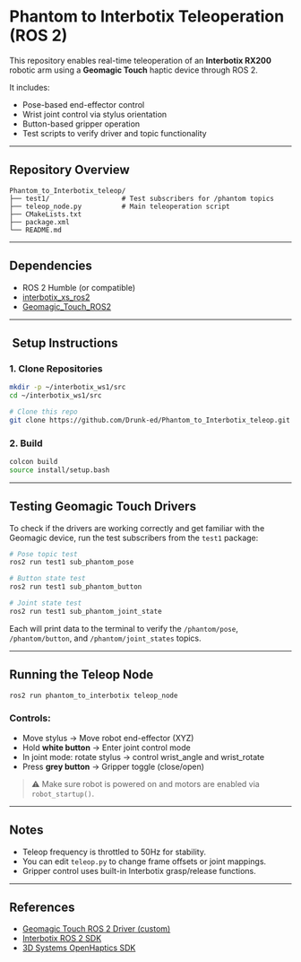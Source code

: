 # Phantom to Interbotix Teleoperation (ROS 2)

This repository enables real-time teleoperation of an **Interbotix RX200** robotic arm using a **Geomagic Touch** haptic device through ROS 2.

It includes:

* Pose-based end-effector control
* Wrist joint control via stylus orientation
* Button-based gripper operation
* Test scripts to verify driver and topic functionality

---

## Repository Overview

```
Phantom_to_Interbotix_teleop/
├── test1/                  # Test subscribers for /phantom topics
├── teleop_node.py          # Main teleoperation script
├── CMakeLists.txt
├── package.xml
└── README.md
```

---

## Dependencies

* ROS 2 Humble (or compatible)
* [interbotix\_xs\_ros2](https://github.com/Interbotix/interbotix_ros_core/tree/ros2)
* [Geomagic\_Touch\_ROS2](https://github.com/Drunk-ed/Geomagic_Touch_ROS2)

---

##  Setup Instructions

### 1. Clone Repositories

```bash
mkdir -p ~/interbotix_ws1/src
cd ~/interbotix_ws1/src

# Clone this repo
git clone https://github.com/Drunk-ed/Phantom_to_Interbotix_teleop.git
```

### 2. Build

```bash
colcon build
source install/setup.bash
```

---

## Testing Geomagic Touch Drivers

To check if the drivers are working correctly and get familiar with the Geomagic device, run the test subscribers from the `test1` package:

```bash
# Pose topic test
ros2 run test1 sub_phantom_pose

# Button state test
ros2 run test1 sub_phantom_button

# Joint state test
ros2 run test1 sub_phantom_joint_state
```

Each will print data to the terminal to verify the `/phantom/pose`, `/phantom/button`, and `/phantom/joint_states` topics.

---

## Running the Teleop Node

```bash
ros2 run phantom_to_interbotix teleop_node
```

### Controls:

* Move stylus → Move robot end-effector (XYZ)
* Hold **white button** → Enter joint control mode
* In joint mode: rotate stylus → control wrist\_angle and wrist\_rotate
* Press **grey button** → Gripper toggle (close/open)

> ⚠ Make sure robot is powered on and motors are enabled via `robot_startup()`.

---

## Notes

* Teleop frequency is throttled to 50Hz for stability.
* You can edit `teleop.py` to change frame offsets or joint mappings.
* Gripper control uses built-in Interbotix grasp/release functions.

---

## References

* [Geomagic Touch ROS 2 Driver (custom)](https://github.com/Drunk-ed/Geomagic_Touch_ROS2)
* [Interbotix ROS 2 SDK](https://github.com/Interbotix/interbotix_ros_core/tree/ros2)
* [3D Systems OpenHaptics SDK](https://www.3dsystems.com/haptics-devices/openhaptics)
